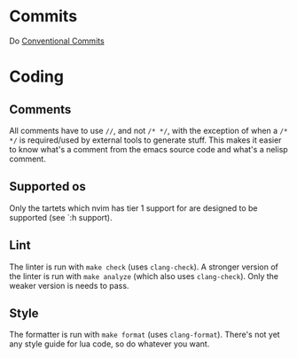 # Commits
Do [Conventional Commits](https://www.conventionalcommits.org)

# Coding
## Comments
All comments have to use `//`, and not `/* */`, with the exception of when a `/* */` is required/used by external tools to generate stuff. This makes it easier to know what's a comment from the emacs source code and what's a nelisp comment.

## Supported os
Only the tartets which nvim has tier 1 support for are designed to be supported (see `:h support).

## Lint
The linter is run with `make check` (uses `clang-check`).
A stronger version of the linter is run with `make analyze` (which also uses `clang-check`).
Only the weaker version is needs to pass.

## Style
The formatter is run with `make format` (uses `clang-format`).
There's not yet any style guide for lua code, so do whatever you want.
